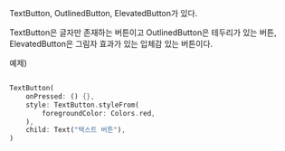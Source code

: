 
TextButton, OutlinedButton, ElevatedButton가 있다.

TextButton은 글자만 존재하는 버튼이고 OutlinedButton은 테두리가 있는 버튼, ElevatedButton은 그림자 효과가 있는 입체감 있는 버튼이다.

예제)

```dart

TextButton(
	onPressed: () {},
	style: TextButton.styleFrom(
		foregroundColor: Colors.red,
	),
	child: Text("텍스트 버튼"),
)

```